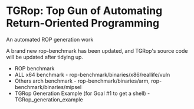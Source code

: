# TGRop: Top Gun of Automating Return-Oriented Programming
An automated ROP generation work

A brand new rop-benchmark has been updated, and TGRop's source code will be updated after tidying up.

- ROP benchmark
- ALL x64 benchmark - rop-benchmark/binaries/x86/reallife/vuln
- Others arch benchmark - rop-benchmark/binaries/arm, rop-benchmark/binaries/mipsel
- TGRop Generation Example (for Goal \#1 to get a shell) - TGRop\_generation\_example


